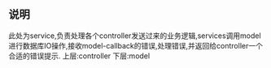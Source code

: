 ## 说明
此处为service,负责处理各个controller发送过来的业务逻辑,services调用model进行数据库IO操作,接收model-callback的错误,处理错误,并返回给controller一个合适的错误提示.
上层:controller
下层:model